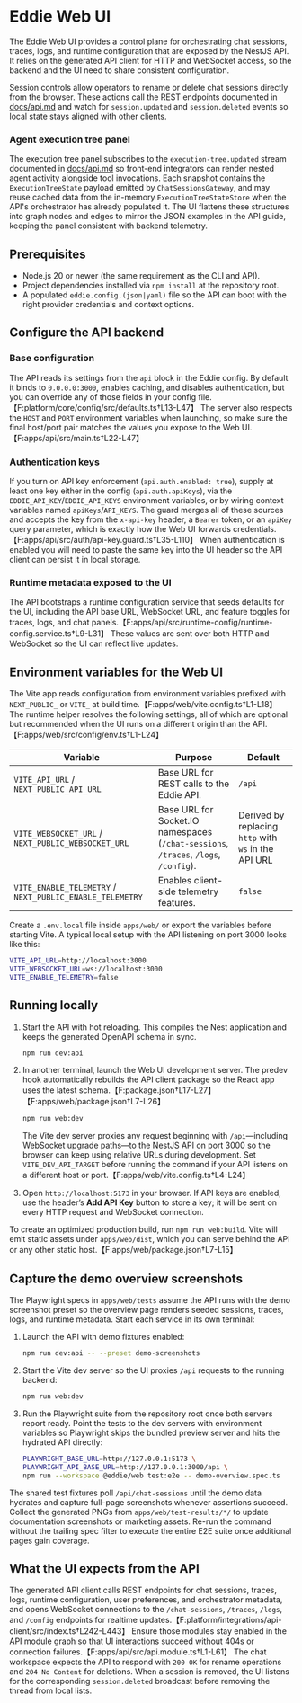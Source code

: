 # Eddie Web UI

The Eddie Web UI provides a control plane for orchestrating chat sessions, traces, logs, and runtime configuration that are exposed by the NestJS API. It relies on the generated API client for HTTP and WebSocket access, so the backend and the UI need to share consistent configuration.

Session controls allow operators to rename or delete chat sessions directly from the browser. These actions call the REST endpoints documented in [docs/api.md](docs/api.md) and watch for `session.updated` and `session.deleted` events so local state stays aligned with other clients.

### Agent execution tree panel

The execution tree panel subscribes to the `execution-tree.updated` stream
documented in [docs/api.md](docs/api.md#orchestrator-metadata) so front-end
integrators can render nested agent activity alongside tool invocations. Each
snapshot contains the `ExecutionTreeState` payload emitted by
`ChatSessionsGateway`, and may reuse cached data from the in-memory
`ExecutionTreeStateStore` when the API's orchestrator has already populated it.
The UI flattens these structures into graph nodes and edges to mirror the JSON
examples in the API guide, keeping the panel consistent with backend telemetry.

## Prerequisites

- Node.js 20 or newer (the same requirement as the CLI and API).
- Project dependencies installed via `npm install` at the repository root.
- A populated `eddie.config.(json|yaml)` file so the API can boot with the right provider credentials and context options.

## Configure the API backend

### Base configuration

The API reads its settings from the `api` block in the Eddie config. By default it binds to `0.0.0.0:3000`, enables caching, and disables authentication, but you can override any of those fields in your config file.【F:platform/core/config/src/defaults.ts†L13-L47】 The server also respects the `HOST` and `PORT` environment variables when launching, so make sure the final host/port pair matches the values you expose to the Web UI.【F:apps/api/src/main.ts†L22-L47】

### Authentication keys

If you turn on API key enforcement (`api.auth.enabled: true`), supply at least one key either in the config (`api.auth.apiKeys`), via the `EDDIE_API_KEY`/`EDDIE_API_KEYS` environment variables, or by wiring context variables named `apiKeys`/`API_KEYS`. The guard merges all of these sources and accepts the key from the `x-api-key` header, a `Bearer` token, or an `apiKey` query parameter, which is exactly how the Web UI forwards credentials.【F:apps/api/src/auth/api-key.guard.ts†L35-L110】 When authentication is enabled you will need to paste the same key into the UI header so the API client can persist it in local storage.

### Runtime metadata exposed to the UI

The API bootstraps a runtime configuration service that seeds defaults for the UI, including the API base URL, WebSocket URL, and feature toggles for traces, logs, and chat panels.【F:apps/api/src/runtime-config/runtime-config.service.ts†L9-L31】 These values are sent over both HTTP and WebSocket so the UI can reflect live updates.

## Environment variables for the Web UI

The Vite app reads configuration from environment variables prefixed with `NEXT_PUBLIC_` or `VITE_` at build time.【F:apps/web/vite.config.ts†L1-L18】 The runtime helper resolves the following settings, all of which are optional but recommended when the UI runs on a different origin than the API.【F:apps/web/src/config/env.ts†L1-L24】

| Variable | Purpose | Default |
| --- | --- | --- |
| `VITE_API_URL` / `NEXT_PUBLIC_API_URL` | Base URL for REST calls to the Eddie API. | `/api` |
| `VITE_WEBSOCKET_URL` / `NEXT_PUBLIC_WEBSOCKET_URL` | Base URL for Socket.IO namespaces (`/chat-sessions`, `/traces`, `/logs`, `/config`). | Derived by replacing `http` with `ws` in the API URL |
| `VITE_ENABLE_TELEMETRY` / `NEXT_PUBLIC_ENABLE_TELEMETRY` | Enables client-side telemetry features. | `false` |

Create a `.env.local` file inside `apps/web/` or export the variables before starting Vite. A typical local setup with the API listening on port 3000 looks like this:

```bash
VITE_API_URL=http://localhost:3000
VITE_WEBSOCKET_URL=ws://localhost:3000
VITE_ENABLE_TELEMETRY=false
```

## Running locally

1. Start the API with hot reloading. This compiles the Nest application and keeps the generated OpenAPI schema in sync.

   ```bash
   npm run dev:api
   ```

2. In another terminal, launch the Web UI development server. The predev hook automatically rebuilds the API client package so the React app uses the latest schema.【F:package.json†L17-L27】【F:apps/web/package.json†L7-L26】

   ```bash
   npm run web:dev
   ```

   The Vite dev server proxies any request beginning with `/api`—including WebSocket upgrade paths—to the NestJS API on port 3000 so the browser can keep using relative URLs during development. Set `VITE_DEV_API_TARGET` before running the command if your API listens on a different host or port.【F:apps/web/vite.config.ts†L4-L24】

3. Open `http://localhost:5173` in your browser. If API keys are enabled, use the header’s **Add API Key** button to store a key; it will be sent on every HTTP request and WebSocket connection.

  To create an optimized production build, run `npm run web:build`. Vite will emit static assets under `apps/web/dist`, which you can serve behind the API or any other static host.【F:apps/web/package.json†L7-L15】

## Capture the demo overview screenshots

The Playwright specs in `apps/web/tests` assume the API runs with the demo screenshot preset so the overview page renders seeded sessions, traces, logs, and runtime metadata. Start each service in its own terminal:

1. Launch the API with demo fixtures enabled:

   ```bash
   npm run dev:api -- --preset demo-screenshots
   ```

2. Start the Vite dev server so the UI proxies `/api` requests to the running backend:

   ```bash
   npm run web:dev
   ```

3. Run the Playwright suite from the repository root once both servers report ready. Point the tests to the dev servers with environment variables so Playwright skips the bundled preview server and hits the hydrated API directly:

   ```bash
   PLAYWRIGHT_BASE_URL=http://127.0.0.1:5173 \
   PLAYWRIGHT_API_BASE_URL=http://127.0.0.1:3000/api \
   npm run --workspace @eddie/web test:e2e -- demo-overview.spec.ts
   ```

The shared test fixtures poll `/api/chat-sessions` until the demo data hydrates and capture full-page screenshots whenever assertions succeed. Collect the generated PNGs from `apps/web/test-results/*/` to update documentation screenshots or marketing assets. Re-run the command without the trailing spec filter to execute the entire E2E suite once additional pages gain coverage.

## What the UI expects from the API

The generated API client calls REST endpoints for chat sessions, traces, logs, runtime configuration, user preferences, and orchestrator metadata, and opens WebSocket connections to the `/chat-sessions`, `/traces`, `/logs`, and `/config` endpoints for realtime updates.【F:platform/integrations/api-client/src/index.ts†L242-L443】 Ensure those modules stay enabled in the API module graph so that UI interactions succeed without 404s or connection failures.【F:apps/api/src/api.module.ts†L1-L61】
The chat workspace expects the API to respond with `200 OK` for rename operations and `204 No Content` for deletions. When a session is removed, the UI listens for the corresponding `session.deleted` broadcast before removing the thread from local lists.
